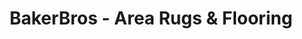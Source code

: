 ---
title: "BakerBros - Area Rugs & Flooring"
url: /mesa/bakerbros-area-rugs-und-flooring/
shop: Fußböden
---